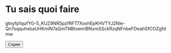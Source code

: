 # Tu sais quoi faire

<p id="textToCopy">gtnyfp1qufYG-5_KUZ9NR5pzfRFT7XoxhEpKHVTYJ2Nle-Qn7sqquhxbaUHKmlN7aQmTNBtxenrlBNxmSSckRzqNFnbeFDeahSfCOZgfdmw</p>
<button id="copyButton">Copier</button>

<script>
document.getElementById('copyButton').addEventListener('click', async () => {
    const text = document.getElementById('textToCopy').innerText;
    try {
        await navigator.clipboard.writeText(text);
        // alert('Text copied to clipboard!');
    } catch (err) {
        console.error('Failed to copy text: ', err);
        alert('Failed to copy text.');
    }
});
</script>
